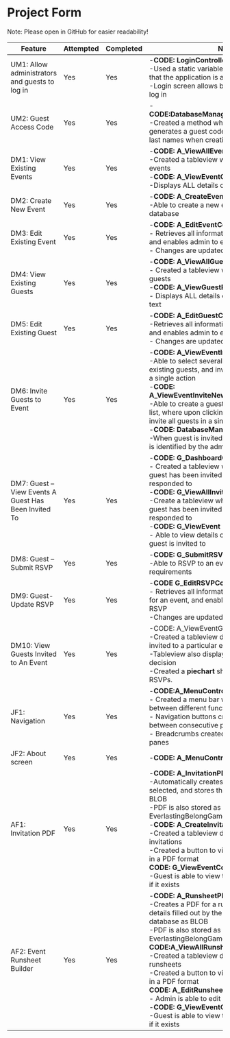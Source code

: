 # Project Form

Note: Please open in GitHub for easier readability!

|  Feature | Attempted  | Completed  | Notes  |
|---|---|---|---|
| UM1: Allow administrators and guests to log in  | Yes  | Yes  |-**CODE: LoginController**<br/>-Used a static variable to store current user so that the application is aware of who is logged in<br/>-Login screen allows both admin and guests to log in |
| UM2: Guest Access Code  | Yes  | Yes  | -**CODE:DatabaseManager.generateGuestCode()**<br/>-Created a method which automatically generates a guest code based on their first and last names when creating a new guest|
| DM1: View Existing Events  | Yes  | Yes  | -**CODE: A_ViewAllEventsController**<br/>-Created a tableview which displays all existing events<br/>-**CODE: A_ViewEventController**<br/>-Displays ALL details of a particular event in text|
| DM2: Create New Event  | Yes  | Yes  | -**CODE: A_CreateEventController**<br/>-Able to create a new event and store it in the database|
| DM3: Edit Existing Event | Yes  | Yes  | -**CODE: A_EditEventController**<br/>- Retrieves all information of an existing event and enables admin to edit this information<br/>- Changes are updated in the database |
| DM4: View Existing Guests  | Yes  | Yes  | -**CODE: A_ViewAllGuestsController**<br/>- Created a tableview which displays all existing guests<br/>-**CODE: A_ViewGuestProfilController**<br/>- Displays ALL details of a particular guest in text|
| DM5: Edit Existing Guest  | Yes  | Yes  | -**CODE: A_EditGuestController**<br/>-Retrieves all information of an existing guest and enables admin to edit this information<br/>- Changes are updated in the database|
| DM6: Invite Guests to Event  | Yes  | Yes  | -**CODE: A_ViewEventInviteGuestController**<br/>-Able to select several guests from a list of existing guests, and invite them all to an event in a single action<br/>-**CODE: A_ViewEventInviteNewGuestController**<br/>-Able to create a guest and add them to a guest list, where upon clicking ‘invite to event’, it will invite all guests in a single action<br/>-**CODE: DatabaseManager.inviteToEvent()**<br/>-When guest is invited to an event, the invitation is identified by the admin whom is logged in.|
| DM7: Guest – View Events A Guest Has Been Invited To  | Yes  | Yes  | -**CODE: G_DashboardController**<br/>- Created a tableview which displays events a guest has been invited to and **has already** responded to<br/>-**CODE: G_ViewAllInvitationsController**<br/>-Create a tableview which displays events a guest has been invited to and has **not yet** responded to<br/>-**CODE: G_ViewEvent**<br/>- Able to view details of particular event that guest is invited to|
| DM8: Guest – Submit RSVP   | Yes  | Yes  |  -**CODE: G_SubmitRSVPController**<br/>-Able to RSVP to an event, and fill out dietary requirements|
| DM9: Guest- Update RSVP  | Yes  | Yes  | -**CODE G_EditRSVPController**<br/>- Retrieves all information of an existing RSVP for an event, and enables guest to update this RSVP<br/>-Changes are updated in the database |
|  DM10: View Guests Invited to An Event | Yes  | Yes  |-CODE: A_ViewEventGuestList<br/>-Created a tableview displaying all guests invited to a particular event<br/>-Tableview also displays each guests RSVP decision<br/>-Created a **piechart** showing the different RSVPs.|
|  JF1: Navigation | Yes  | Yes  | -**CODE:A_MenuController**<br/>- Created a menu bar which enables navigation between different functions<br/>- Navigation buttons created to navigate between consecutive panes<br/>- Breadcrumbs created to navigate between panes|
|  JF2: About screen | Yes  | Yes  | -**CODE: A_MenuController**  |
|   AF1: Invitation PDF| Yes  | Yes  |  -**CODE: A_InvitationPDFController**<br/>-Automatically creates a PDF for an event selected, and stores this in the database as  a BLOB<br/>-PDF is also stored as a file in infs2605-20t1-EverlastingBelongGame folder.<br/>-**CODE: A_CreateInvitationController**<br/>-Created a tableview displaying all existing invitations<br/>-Created a button to view an existing invitation in a PDF format<br/>**CODE: G_ViewEventController**<br/>-Guest is able to view the invitation for an event if it exists|
|  AF2: Event Runsheet Builder | Yes  | Yes  | -**CODE: A_RunsheetPDFController**<br/>-Creates a PDF for a runsheet depending on the details filled out by the admin, stores it in to the database as BLOB<br/>-PDF is also stored as a file in infs2605-20t1-EverlastingBelongGame folder.<br/>**CODE:A_ViewAllRunsheetsController**<br/>-Created a tableview displaying all existing runsheets<br/>-Created a button to view an existing runsheet in a PDF format<br/>**CODE: A_EditRunsheetController**<br/>- Admin is able to edit an existing runsheet<br/>-**CODE: G_ViewEventController**<br/>-Guest is able to view the runsheet for an event if it exists|

